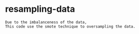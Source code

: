 # resampling-data
```
Due to the imbalanceness of the data,
This code use the smote technique to oversampling the data.

```



